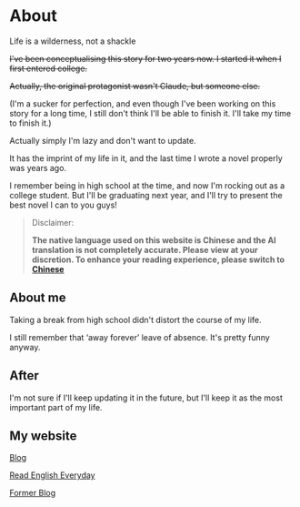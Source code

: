 # About

Life is a wilderness, not a shackle

~~I've been conceptualising this story for two years now. I started it when I first entered college.~~

~~Actually, the original protagonist wasn't Claude, but someone else.~~

(I'm a sucker for perfection, and even though I've been working on this story for a long time, I still don't think I'll be able to finish it. I'll take my time to finish it.)

Actually simply I'm lazy and don't want to update.

It has the imprint of my life in it, and the last time I wrote a novel properly was years ago.

I remember being in high school at the time, and now I'm rocking out as a college student. But I'll be graduating next year, and I'll try to present the best novel I can to you guys!



> Disclaimer: 
>
> **The native language used on this website is Chinese and the AI translation is not completely accurate. Please view at your discretion. To enhance your reading experience, please switch to [Chinese](/)**



## About me

Taking a break from high school didn't distort the course of my life.

I still remember that ‘away forever’ leave of absence. It's pretty funny anyway.



## After

I'm not sure if I'll keep updating it in the future, but I'll keep it as the most important part of my life.



## My website

[Blog](https://jask.cc/)

[Read English Everyday](https://read.woohu.cc/)

[Former Blog](https://wyt.icu/)





